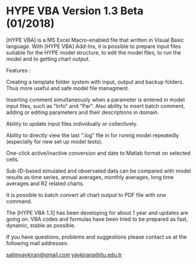 # HYPE VBA Version 1.3 Beta (01/2018)

[HYPE VBA] is a MS Excel Macro-enabled file that written in Visual Basic language. With [HYPE VBA] Add-Ins, it is possible to prepare input files suitable for the HYPE model structure, to edit the model files, to run the model and to getting chart output.

Features :

Creating a template folder system with input, output and backup folders. Thus more useful and safe model file managment.

Inserting comment simultaneously when a parameter is entered in model input files, such as "Info" and "Par". Also ability to insert batch comment, adding or editing parameters and their descriptions in domain.

Ability to update input files individually or collectively.

Ability to directly view the last ".log" file in for runnig model repeatedly (especially for new set up model tests).

One-click active/inactive conversion and date to Matlab format on selected cells.

Sub-ID-based simulated and observated data can be compared with model results as time series, annual averages, monthly averages, long time averages and R2 related charts.

It is possible to batch convert all chart output to PDF file with one command.

The [HYPE VBA 1.3] has been developing for about 1 year and updates are going on. VBA codes and formulas have been tried to be prepared as fast, dynamic, stable as possible.

If you have questions, problems and suggestions please contact us at the following mail addresses:

salimyaykiran@gmail.com 
yaykirans@itu.edu.tr
